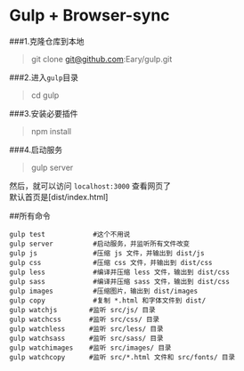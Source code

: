 # Gulp + Browser-sync 

###1.克隆仓库到本地
> git clone git@github.com:Eary/gulp.git 

###2.进入`gulp`目录
> cd gulp

###3.安装必要插件
> npm install

###4.启动服务
> gulp server

然后，就可以访问 `localhost:3000` 查看网页了  
  默认首页是[dist/index.html]



##所有命令
```
gulp test            #这个不用说
gulp server          #启动服务，并监听所有文件改变
gulp js              #压缩 js 文件，并输出到 dist/js
gulp css             #压缩 css 文件，并输出到 dist/css
gulp less            #编译并压缩 less 文件，输出到 dist/css
gulp sass            #编译并压缩 sass 文件，输出到 dist/css
gulp images          #压缩图片，输出到 dist/images
gulp copy            #复制 *.html 和字体文件到 dist/
gulp watchjs        #监听 src/js/ 目录
gulp watchcss       #监听 src/css/ 目录
gulp watchless      #监听 src/less/ 目录
gulp watchsass      #监听 src/sass/ 目录
gulp watchimages    #监听 src/images/ 目录
gulp watchcopy      #监听 src/*.html 文件和 src/fonts/ 目录

```